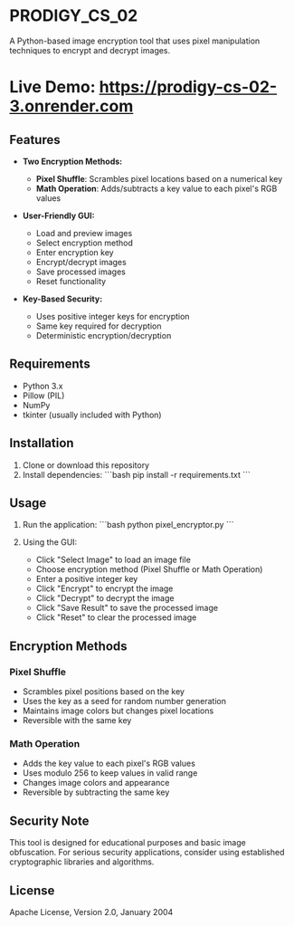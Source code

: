# PRODIGY_CS_02

A Python-based image encryption tool that uses pixel manipulation techniques to encrypt and decrypt images.

# Live Demo: https://prodigy-cs-02-3.onrender.com

## Features

- **Two Encryption Methods:**
  - **Pixel Shuffle**: Scrambles pixel locations based on a numerical key
  - **Math Operation**: Adds/subtracts a key value to each pixel's RGB values

- **User-Friendly GUI:**
  - Load and preview images
  - Select encryption method
  - Enter encryption key
  - Encrypt/decrypt images
  - Save processed images
  - Reset functionality

- **Key-Based Security:**
  - Uses positive integer keys for encryption
  - Same key required for decryption
  - Deterministic encryption/decryption

## Requirements

- Python 3.x
- Pillow (PIL)
- NumPy
- tkinter (usually included with Python)

## Installation

1. Clone or download this repository
2. Install dependencies:
   \`\`\`bash
   pip install -r requirements.txt
   \`\`\`

## Usage

1. Run the application:
   \`\`\`bash
   python pixel_encryptor.py
   \`\`\`

2. Using the GUI:
   - Click "Select Image" to load an image file
   - Choose encryption method (Pixel Shuffle or Math Operation)
   - Enter a positive integer key
   - Click "Encrypt" to encrypt the image
   - Click "Decrypt" to decrypt the image
   - Click "Save Result" to save the processed image
   - Click "Reset" to clear the processed image

## Encryption Methods

### Pixel Shuffle
- Scrambles pixel positions based on the key
- Uses the key as a seed for random number generation
- Maintains image colors but changes pixel locations
- Reversible with the same key

### Math Operation
- Adds the key value to each pixel's RGB values
- Uses modulo 256 to keep values in valid range
- Changes image colors and appearance
- Reversible by subtracting the same key

## Security Note

This tool is designed for educational purposes and basic image obfuscation. For serious security applications, consider using established cryptographic libraries and algorithms.

## License

Apache License, Version 2.0, January 2004
